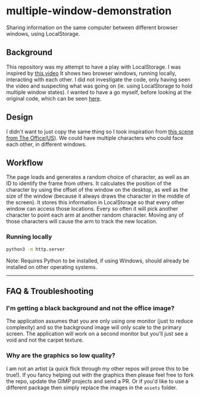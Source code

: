 # multiple-window-demonstration
Sharing information on the same computer between different browser windows, using 
LocalStorage.

## Background
This repository was my attempt to have a play with LocalStorage. I was inspired by 
[this video](https://www.youtube.com/watch?v=4LwHH3r2qNY)
It shows two browser windows, running locally, interacting with each other. 
I did not investigate the code, only having seen the video and suspecting what was 
going on (ie. using LocalStorage to hold multiple window states).
I wanted to have a go myself, before looking at the original code, which can be 
seen [here](https://github.com/bgstaal/multipleWindow3dScene).

## Design
I didn't want to just copy the same thing so I took inspiration
from [this scene from The Office(US)](https://www.youtube.com/watch?v=cb5DITStXlI).
We could have multiple characters who could face each other, in different windows. 

## Workflow
The page loads and generates a random choice of character, as well as an ID to identify 
the frame from others. It calculates the position of the character by using the offset 
of the window on the desktop, as well as the size of the window (because it always draws 
the character in the middle of the screen). It stores this information in LocalStorage 
so that every other window can access those locations. Every so often it will pick 
another character to point each arm at another random character. Moving any of those 
characters will cause the arm to track the new location. 

### Running locally
```bash
python3 -m http.server
```

Note: Requires Python to be installed, if using Windows, should already be installed on other 
operating systems.

---

## FAQ & Troubleshooting

### I'm getting a black background and not the office image?
The application assumes that you are only using one monitor (just to reduce complexity) and 
so the background image will only scale to the primary screen. The application will work on 
a second monitor but you'll just see a void and not the carpet texture.

### Why are the graphics so low quality?
I am not an artist (a quick flick through my other repos will prove this to be true!). If
you fancy helping out with the graphics then please feel free to fork the repo, update 
the GIMP projects and send a PR. Or if you'd like to use a different package then simply
replace the images in the `assets` folder.